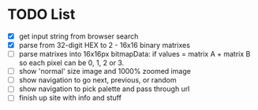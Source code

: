 # TODO List

- [X] get input string from browser search
- [X] parse from 32-digit HEX to 2 - 16x16 binary matrixes
- [ ] parse matrixes into 16x16px bitmapData: if values = matrix A + matrix B so each pixel can be 0, 1, 2 or 3.
- [ ] show 'normal' size image and 1000% zoomed image
- [ ] show navigation to go next, previous, or random
- [ ] show navigation to pick palette and pass through url
- [ ] finish up site with info and stuff
